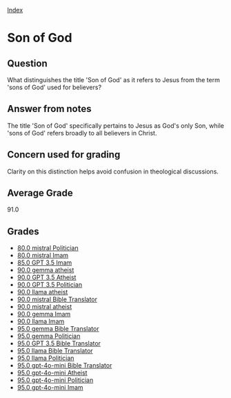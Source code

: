 
[Index](../../index.md)
# Son of God
## Question
What distinguishes the title 'Son of God' as it refers to Jesus from the term 'sons of God' used for believers?

## Answer from notes
The title 'Son of God' specifically pertains to Jesus as God's only Son, while 'sons of God' refers broadly to all believers in Christ.

## Concern used for grading
Clarity on this distinction helps avoid confusion in theological discussions.

## Average Grade
91.0

## Grades
 * [80.0 mistral Politician](../answers/mistral_Politician/Son_of_God.md)
 * [80.0 mistral Imam](../answers/mistral_Imam/Son_of_God.md)
 * [85.0 GPT 3.5 Imam](../answers/GPT_3.5_Imam/Son_of_God.md)
 * [90.0 gemma atheist](../answers/gemma_atheist/Son_of_God.md)
 * [90.0 GPT 3.5 Atheist](../answers/GPT_3.5_Atheist/Son_of_God.md)
 * [90.0 GPT 3.5 Politician](../answers/GPT_3.5_Politician/Son_of_God.md)
 * [90.0 llama atheist](../answers/llama_atheist/Son_of_God.md)
 * [90.0 mistral Bible Translator](../answers/mistral_Bible_Translator/Son_of_God.md)
 * [90.0 mistral atheist](../answers/mistral_atheist/Son_of_God.md)
 * [90.0 gemma Imam](../answers/gemma_Imam/Son_of_God.md)
 * [90.0 llama Imam](../answers/llama_Imam/Son_of_God.md)
 * [95.0 gemma Bible Translator](../answers/gemma_Bible_Translator/Son_of_God.md)
 * [95.0 gemma Politician](../answers/gemma_Politician/Son_of_God.md)
 * [95.0 GPT 3.5 Bible Translator](../answers/GPT_3.5_Bible_Translator/Son_of_God.md)
 * [95.0 llama Bible Translator](../answers/llama_Bible_Translator/Son_of_God.md)
 * [95.0 llama Politician](../answers/llama_Politician/Son_of_God.md)
 * [95.0 gpt-4o-mini Bible Translator](../answers/gpt-4o-mini_Bible_Translator/Son_of_God.md)
 * [95.0 gpt-4o-mini Atheist](../answers/gpt-4o-mini_Atheist/Son_of_God.md)
 * [95.0 gpt-4o-mini Politician](../answers/gpt-4o-mini_Politician/Son_of_God.md)
 * [95.0 gpt-4o-mini Imam](../answers/gpt-4o-mini_Imam/Son_of_God.md)
